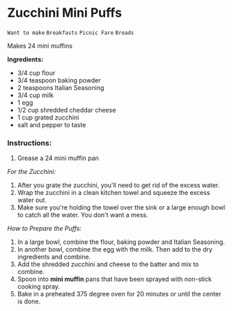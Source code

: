 # Zucchini Mini Puffs

`Want to make` `Breakfasts` `Picnic Fare` `Breads`

Makes 24 mini muffins

**Ingredients:**

- 3/4 cup flour
- 3/4 teaspoon baking powder
- 2 teaspoons Italian Seasoning
- 3/4 cup milk
- 1 egg
- 1/2 cup shredded cheddar cheese
- 1 cup grated zucchini
- salt and pepper to taste

### Instructions:

1. Grease a 24 mini muffin pan

_For the Zucchini:_

1. After you grate the zucchini, you'll need to get rid of the excess water.
2. Wrap the zucchini in a clean kitchen towel and squeeze the excess water out.
3. Make sure you're holding the towel over the sink or a large enough bowl to catch all the water. You don't want a mess.

_How to Prepare the Puffs:_

1. In a large bowl, combine the flour, baking powder and Italian Seasoning.
2. In another bowl, combine the egg with the milk. Then add to the dry ingredients and combine.
3. Add the shredded zucchini and cheese to the batter and mix to combine.
4. Spoon into **mini muffin** pans that have been sprayed with non-stick cooking spray. 
5. Bake in a preheated 375 degree oven for 20 minutes or until the center is done.
